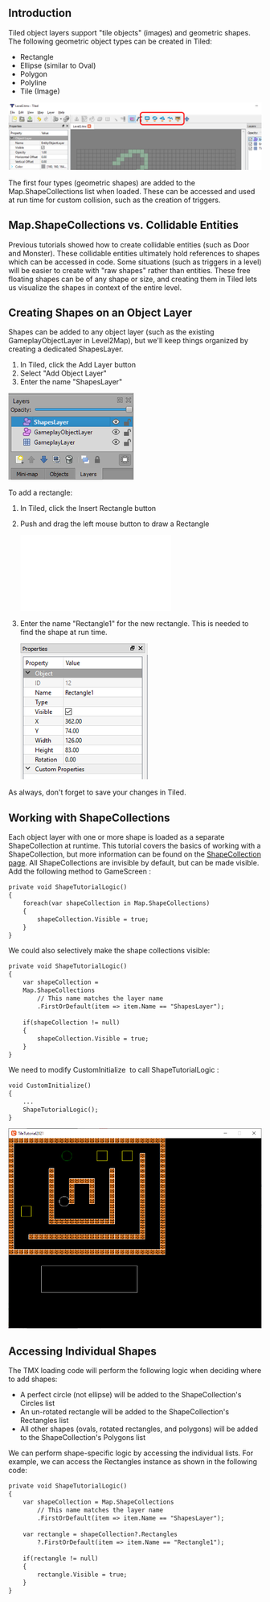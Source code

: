 ## Introduction

Tiled object layers support "tile objects" (images) and geometric shapes. The following geometric object types can be created in Tiled:

-   Rectangle
-   Ellipse (similar to Oval)
-   Polygon
-   Polyline
-   Tile (Image)

![](/media/2016-08-img_57b76aa31dfed.png)

The first four types (geometric shapes) are added to the Map.ShapeCollections list when loaded. These can be accessed and used at run time for custom collision, such as the creation of triggers.

## Map.ShapeCollections vs. Collidable Entities

Previous tutorials showed how to create collidable entities (such as Door and Monster). These collidable entities ultimately hold references to shapes which can be accessed in code. Some situations (such as triggers in a level) will be easier to create with "raw shapes" rather than entities. These free floating shapes can be of any shape or size, and creating them in Tiled lets us visualize the shapes in context of the entire level.

## Creating Shapes on an Object Layer

Shapes can be added to any object layer (such as the existing GameplayObjectLayer in Level2Map), but we'll keep things organized by creating a dedicated ShapesLayer.

1.  In Tiled, click the Add Layer button
2.  Select "Add Object Layer"
3.  Enter the name "ShapesLayer"

![](/media/2021-02-img_60318e8c98087.png)

To add a rectangle:

1.  In Tiled, click the Insert Rectangle button

2.  Push and drag the left mouse button to draw a Rectangle

    [![](/wp-content/uploads/2016/08/2021_February_20_153435.gif.md)](/wp-content/uploads/2016/08/2021_February_20_153435.gif.md)

3.  Enter the name "Rectangle1" for the new rectangle. This is needed to find the shape at run time.

    ![](/media/2016-08-img_57b770362661b.png)

As always, don't forget to save your changes in Tiled.

## Working with ShapeCollections

Each object layer with one or more shape is loaded as a separate ShapeCollection at runtime. This tutorial covers the basics of working with a ShapeCollection, but more information can be found on the [ShapeCollection page](/documentation/api/flatredball/flatredball-math/flatredball-math-geometry/flatredball-math-geometry-shapecollection/.md). All ShapeCollections are invisible by default, but can be made visible. Add the following method to GameScreen :

``` lang:c#
private void ShapeTutorialLogic()
{
    foreach(var shapeCollection in Map.ShapeCollections)
    {
        shapeCollection.Visible = true;
    }
}
```

We could also selectively make the shape collections visible:

``` lang:c#
private void ShapeTutorialLogic()
{
    var shapeCollection =
    Map.ShapeCollections
        // This name matches the layer name 
        .FirstOrDefault(item => item.Name == "ShapesLayer");

    if(shapeCollection != null)
    {
        shapeCollection.Visible = true;
    }
}
```

We need to modify CustomInitialize  to call ShapeTutorialLogic :

``` lang:c#
void CustomInitialize()
{
    ...
    ShapeTutorialLogic();
}
```

![](/media/2021-02-img_60318fee8cc7f.png)

## Accessing Individual Shapes

The TMX loading code will perform the following logic when deciding where to add shapes:

-   A perfect circle (not ellipse) will be added to the ShapeCollection's Circles list
-   An un-rotated rectangle will be added to the ShapeCollection's Rectangles list
-   All other shapes (ovals, rotated rectangles, and polygons) will be added to the ShapeCollection's Polygons list

We can perform shape-specific logic by accessing the individual lists. For example, we can access the Rectangles instance as shown in the following code:

``` lang:c#
private void ShapeTutorialLogic()
{
    var shapeCollection = Map.ShapeCollections
        // This name matches the layer name 
        .FirstOrDefault(item => item.Name == "ShapesLayer");

    var rectangle = shapeCollection?.Rectangles
        ?.FirstOrDefault(item => item.Name == "Rectangle1");

    if(rectangle != null)
    {
        rectangle.Visible = true;
    }
}
```

 
